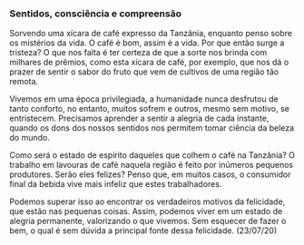 ### Sentidos, consciência e compreensão

Sorvendo uma xícara de café expresso da Tanzânia, enquanto penso sobre os mistérios da vida. O café é bom, assim é a vida. Por que então surge a tristeza? O que nos falta é ter certeza de que a sorte nos brinda com milhares de prêmios, como esta xícara de café, por exemplo, que nos dá o prazer de sentir o sabor do fruto que vem de cultivos de uma região tão remota.

Vivemos em uma época privilegiada, a humanidade nunca desfrutou de tanto conforto, no entanto, muitos sofrem e outros, mesmo sem motivo, se entristecem. Precisamos aprender a sentir a alegria de cada instante, quando os dons dos nossos sentidos nos permitem tomar ciência da beleza do mundo.

Como será o estado de espírito daqueles que colhem o café na Tanzânia? O trabalho em lavouras de café naquela região é feito por inúmeros pequenos produtores. Serão eles felizes? Penso que, em muitos casos, o consumidor final da bebida vive mais infeliz que estes trabalhadores.

Podemos superar isso ao encontrar os verdadeiros motivos da felicidade, que estão nas pequenas coisas. Assim, podemos viver em um estado de alegria permanente, valorizando o que vivemos. Sem esquecer de fazer o bem, o qual é sem dúvida a principal fonte dessa felicidade. (23/07/20)